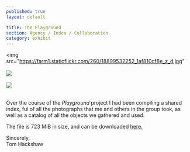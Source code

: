 ```yaml
---
published: true
layout: default

title: The Playground
section: Agency / Index / Collaboration
category: exhibit
---
```


<img src="https://farm1.staticflickr.com/260/18899532252_1af810cf8e_z_d.jpg"
<br><br>
<img src="https://farm1.staticflickr.com/532/18282218604_e12b25561b_z_d.jpg">
<br><br>
<img src="https://farm6.staticflickr.com/5560/18899531772_93ecd2ffd8_z_d.jpg">
<br><br>

Over the course of the _Playground_ project I had been compiling a shared index, ful of all the photographs that me and others in the group took, as well as a catalog of all the objects we gathered and used.

The file is 723 MiB in size, and can be downloaded [here.][here]




Sincerely,
<br>
Tom Hackshaw









[here]: https://drive.google.com/file/d/0Bydg1JXZmmwKSlpBUTJGdUY4TjQ/view?usp=sharing
